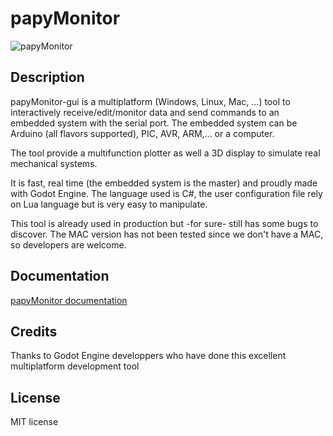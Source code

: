 # papyMonitor

![papyMonitor](main.gif)

## Description

papyMonitor-gui is a multiplatform (Windows, Linux, Mac, ...) tool to interactively receive/edit/monitor data and send commands to an embedded system with the serial port. The embedded system can be Arduino (all flavors supported), PIC, AVR, ARM,... or a computer.

The tool provide a multifunction plotter as well a 3D display to simulate real mechanical systems.

It is fast, real time (the embedded system is the master) and proudly made with Godot Engine. The language used is C#, the user configuration file rely on Lua language but is very easy to manipulate.

This tool is already used in production but -for sure- still has some bugs to discover. The MAC version has not been tested since we don't have a MAC, so developers are welcome.

## Documentation

[papyMonitor documentation](https://papymonitor.github.io/papyMonitor-doc)

## Credits

Thanks to Godot Engine developpers who have done this excellent multiplatform development tool

## License

MIT license
